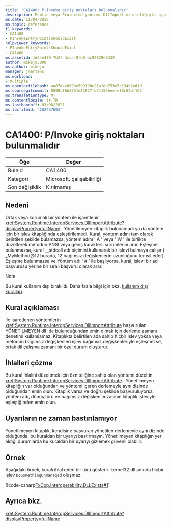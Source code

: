 ```yaml
---
title: 'CA1400: P-Invoke giriş noktaları bulunmalıdır'
description: Public veya Protected yöntemi DllImport özniteliğiyle işaretlenir. Yönetilmeyen kitaplık bulunamadı ya da yöntem için bir işlev kitaplığında eşleştirilemedi.
ms.date: 11/04/2016
ms.topic: reference
f1_keywords:
- CA1400
- PInvokeEntryPointsShouldExist
helpviewer_keywords:
- PInvokeEntryPointsShouldExist
- CA1400
ms.assetid: 1d64e470-7b2f-4cca-8fb0-ac92829e6332
author: mikejo5000
ms.author: mikejo
manager: jmartens
ms.workload:
- multiple
ms.openlocfilehash: aa87dee0999e599190e21a1db753e5c194b2ed1d
ms.sourcegitcommit: 8590cf6b3351e82827fd21159beefef0c02bf162
ms.translationtype: MT
ms.contentlocale: tr-TR
ms.lasthandoff: 03/08/2021
ms.locfileid: "102467603"
---
```

# <a name="ca1400-pinvoke-entry-points-should-exist"></a>CA1400: P/Invoke giriş noktaları bulunmalıdır

|Öğe|Değer|
|-|-|
|RuleId|CA1400|
|Kategori|Microsoft. çalışabilirliği|
|Son değişiklik|Kırılmamış|

## <a name="cause"></a>Nedeni
Ortak veya korumalı bir yöntem ile işaretlenir <xref:System.Runtime.InteropServices.DllImportAttribute?displayProperty=fullName> . Yönetilmeyen kitaplık bulunamadı ya da yöntem için bir işlev kitaplığında eşleştirilemedi. Kural, yöntem adını tam olarak belirtilen şekilde bulamazsa, yöntem adını ' A ' veya ' W ' ile birlikte düzelterek metodun ANSI veya geniş karakterli sürümlerini arar. Eşleşme bulunmazsa, kural __stdcall adı biçimini kullanarak bir işlevi bulmaya çalışır ( _MyMethod@12 burada, 12 bağımsız değişkenlerin uzunluğunu temsil eder). Eşleşme bulunmazsa ve Yöntem adı ' # ' ile başlıyorsa, kural, işlevi bir ad başvurusu yerine bir sıralı başvuru olarak arar.

> [!NOTE]
> Bu kural kullanım dışı bırakıldı. Daha fazla bilgi için bkz. [kullanım dışı kuralları](fxcop-unported-deprecated-rules.md).

## <a name="rule-description"></a>Kural açıklaması
İle işaretlenen yöntemlerin <xref:System.Runtime.InteropServices.DllImportAttribute> başvurulan YÖNETILMEYEN dll 'de bulunduğundan emin olmak için derleme zamanı denetimi kullanılamaz. Kitaplıkta belirtilen ada sahip hiçbir işlev yoksa veya metodun bağımsız değişkenleri işlev bağımsız değişkenleriyle eşleşmezse, ortak dil çalışma zamanı bir özel durum oluşturur.

## <a name="how-to-fix-violations"></a>İhlalleri çözme
Bu kural ihlalini düzeltmek için özniteliğine sahip olan yöntemi düzeltin <xref:System.Runtime.InteropServices.DllImportAttribute> . Yönetilmeyen kitaplığın var olduğundan ve yöntemi içeren derlemeyle aynı dizinde olduğundan emin olun. Kitaplık varsa ve doğru şekilde başvuruluyorsa, yöntem adı, dönüş türü ve bağımsız değişken imzasının kitaplık işleviyle eşleştiğinden emin olun.

## <a name="when-to-suppress-warnings"></a>Uyarıların ne zaman bastırılamıyor
Yönetilmeyen kitaplık, kendisine başvuran yönetilen derlemeyle aynı dizinde olduğunda, bu kuraldan bir uyarıyı bastırmayın. Yönetilmeyen kitaplığın yer aldığı durumlarda bu kuraldan bir uyarıyı gizlemek güvenli olabilir.

## <a name="example"></a>Örnek
Aşağıdaki örnek, kuralı ihlal eden bir türü gösterir. kernel32.dll adında hiçbir işlev `DoSomethingUnmanaged` oluşmaz.

[!code-csharp[FxCop.Interoperability.DLLExists#1](../code-quality/codesnippet/CSharp/ca1400-p-invoke-entry-points-should-exist_1.cs)]

## <a name="see-also"></a>Ayrıca bkz.
 <xref:System.Runtime.InteropServices.DllImportAttribute?displayProperty=fullName>
